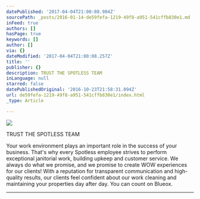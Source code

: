 ```yaml
---
datePublished: '2017-04-04T21:00:08.904Z'
sourcePath: _posts/2016-01-14-de59fefa-1219-49f8-a951-541cffb830e1.md
inFeed: true
authors: []
hasPage: true
keywords: []
author: []
via: {}
dateModified: '2017-04-04T21:00:08.257Z'
title: ''
publisher: {}
description: TRUST THE SPOTLESS TEAM
inLanguage: null
starred: false
datePublishedOriginal: '2016-10-23T21:58:31.094Z'
url: de59fefa-1219-49f8-a951-541cffb830e1/index.html
_type: Article

---
```

![](https://the-grid-user-content.s3-us-west-2.amazonaws.com/a4974f2b-6176-4cf9-9cea-b3babc712739.png)

TRUST THE SPOTLESS TEAM

Your work environment plays an important role in the success of your business. That's why every Spotless employee strives to perform exceptional janitorial work, building upkeep and customer service. We always do what we promise, and we promise to create WOW experiences for our clients! With a reputation for transparent communication and high-quality results, our clients feel confident about our work cleaning and maintaining your properties day after day. You can count on Blueox.

---